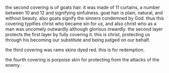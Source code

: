 the second covering is of goats hair. it was made of 11 curtains, a number between 10 and 12
and signifying sinfulness. goat hair is plain, natural, and without beauty. also goats
signify the sinners condemned by God. thus this covering typifies christ who became sin
for us, and also christ who as a man was uncomely outwardly although glorious inwardly.
the second layer protects the first layer by fully covering it. this is christ, protecting
us through his becoming our substitute and being judged on our behalf.

the third covering was rams skins dyed red. this is for redemption.

the fourth covering is porpoise skin for protecting from the attacks of the enemy.
